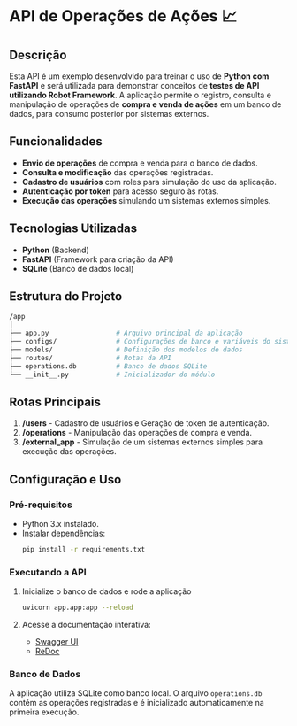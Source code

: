 # API de Operações de Ações 📈

## Descrição
Esta API é um exemplo desenvolvido para treinar o uso de **Python com FastAPI** e será utilizada para demonstrar conceitos de **testes de API utilizando Robot Framework**. A aplicação permite o registro, consulta e manipulação de operações de **compra e venda de ações** em um banco de dados, para consumo posterior por sistemas externos.


## Funcionalidades
- **Envio de operações** de compra e venda para o banco de dados.
- **Consulta e modificação** das operações registradas.
- **Cadastro de usuários** com roles para simulação do uso da aplicação.
- **Autenticação por token** para acesso seguro às rotas.
- **Execução das operações** simulando um sistemas externos simples.


## Tecnologias Utilizadas
- **Python** (Backend)
- **FastAPI** (Framework para criação da API)
- **SQLite** (Banco de dados local)


## Estrutura do Projeto
```bash
/app
│
├── app.py                 # Arquivo principal da aplicação
├── configs/               # Configurações de banco e variáveis do sistema
├── models/                # Definição dos modelos de dados
├── routes/                # Rotas da API
├── operations.db          # Banco de dados SQLite
└── __init__.py            # Inicializador do módulo
```


## Rotas Principais
1. **/users** - Cadastro de usuários e Geração de token de autenticação.
2. **/operations** - Manipulação das operações de compra e venda.
3. **/external_app** - Simulação de um sistemas externos simples para execução das operações.

## Configuração e Uso

### Pré-requisitos
- Python 3.x instalado.
- Instalar dependências:
    ```bash 
    pip install -r requirements.txt
    ```

### Executando a API
1. Inicialize o banco de dados e rode a aplicação
    ```bash 
    uvicorn app.app:app --reload
    ```

2. Acesse a documentação interativa:
    - [Swagger UI](http://127.0.0.1:8000/docs)
    - [ReDoc](http://127.0.0.1:8000/redoc)


### Banco de Dados
A aplicação utiliza SQLite como banco local. O arquivo ``operations.db`` contém as operações registradas e é inicializado automaticamente na primeira execução.